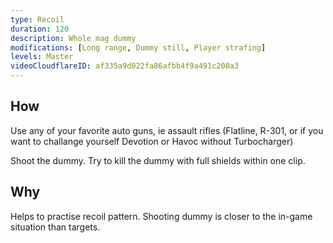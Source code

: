 ```yaml
---
type: Recoil
duration: 120
description: Whole mag dummy
modifications: [Long range, Dummy still, Player strafing]
levels: Master
videoCloudflareID: af335a9d022fa86afbb4f9a491c200a3
---
```


## How

Use any of your favorite auto guns, ie assault rifles (Flatline, R-301, or if you want to challange yourself Devotion or Havoc without Turbocharger)

Shoot the dummy. Try to kill the dummy with full shields within one clip.

## Why

Helps to practise recoil pattern. Shooting dummy is closer to the in-game situation than targets.

